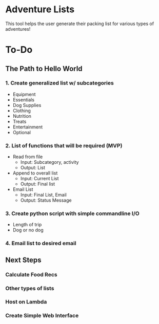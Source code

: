# Adventure Lists

This tool helps the user generate their packing list for various types of adventures!

# To-Do

## The Path to Hello World

### 1. Create generalized list w/ subcategories
  - Equipment
  - Essentials
  - Dog Supplies
  - Clothing
  - Nutrition
  - Treats
  - Entertainment
  - Optional

### 2. List of functions that will be required (MVP)
  - Read from file
    - Input: Subcategory, activity
    - Output: List
  - Append to overall list
    - Input: Current List
    - Output: Final list
  - Email List
    - Input: Final List, Email
    - Output: Status Message

### 3. Create python script with simple commandline I/O
  - Length of trip
  - Dog or no dog

### 4. Email list to desired email

## Next Steps

### Calculate Food Recs

### Other types of lists

### Host on Lambda

### Create Simple Web Interface

### 
